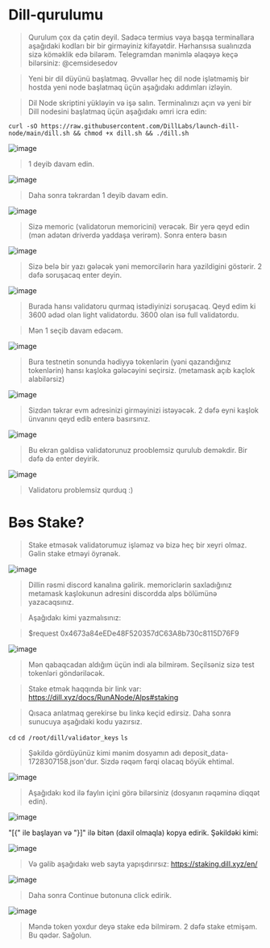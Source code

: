 # Dill-qurulumu


> Qurulum çox da çətin deyil. Sadəcə termius vəya başqa terminallara aşağıdaki kodları bir bir girməyiniz kifayətdir. Hərhansısa sualınızda sizə köməklik edə bilərəm. Telegramdan mənimlə əlaqəyə keçə bilərsiniz: @cemsidesedov

> Yeni bir dil düyünü başlatmaq. Əvvəllər heç dil node işlətməmiş bir hostda yeni node başlatmaq üçün aşağıdakı addımları izləyin.

> Dil Node skriptini yükləyin və işə salın. Terminalınızı açın və yeni bir Dill nodesini başlatmaq üçün aşağıdakı əmri icra edin:

`curl -sO https://raw.githubusercontent.com/DillLabs/launch-dill-node/main/dill.sh && chmod +x dill.sh && ./dill.sh`

![image](https://github.com/user-attachments/assets/7b469a9e-2db3-403f-84a7-fc1bd33f4f76)

> 1 deyib davam edin.

![image](https://github.com/user-attachments/assets/eef989f3-c7a2-49f2-b5fc-ceceaa031106)

> Daha sonra təkrardan 1 deyib davam edin.

![image](https://github.com/user-attachments/assets/23fb172b-e5f9-414a-a5d4-0fdebc68d16d)

> Sizə memoric (validatorun memoricini) verəcək. Bir yerə qeyd edin (mən adətən driverdə yaddaşa verirəm). Sonra enterə basın

![image](https://github.com/user-attachments/assets/e0ba6b06-4cdb-4024-9d71-daaa987450b6)

> Sizə belə bir yazı gələcək yəni memorcilərin hara yazildigini göstərir. 2 dəfə soruşacaq enter deyin. 

![image](https://github.com/user-attachments/assets/e941a502-d6ed-4a67-b76e-60cb01709345)

> Burada hansı validatoru qurmaq istədiyinizi soruşacaq. Qeyd edim ki 3600 ədəd olan light validatordu. 3600 olan isə full validatordu.

> Mən 1 seçib davam edəcəm. 

![image](https://github.com/user-attachments/assets/ebe34e6b-a69d-46ba-a215-7218f2f9b630)

> Bura testnetin sonunda hədiyyə tokenlərin (yəni qazandığınız tokenlərin) hansı kaşloka gələcəyini seçirsiz. (metamask açıb kaçlok alabilərsiz)

![image](https://github.com/user-attachments/assets/722b0812-488f-44bf-beba-dea94125511b)

> Sizdən təkrar evm adresinizi girməyinizi istəyəcək. 2 dəfə eyni kaşlok ünvanını qeyd edib enterə basırsınız.

![image](https://github.com/user-attachments/assets/720f92ae-a966-4f1b-9ec2-8cdf4804c98c)

> Bu ekran gəldisə validatorunuz prooblemsiz qurulub deməkdir. Bir dəfə də enter deyirik. 

![image](https://github.com/user-attachments/assets/39d7b7d3-3e4e-4cb6-9886-8a084558686b)

> Validatoru problemsiz qurduq :)


# Bəs Stake?

> Stake etməsək validatorumuz işləməz və bizə heç bir xeyri olmaz. Gəlin stake etməyi öyrənək.


![image](https://github.com/user-attachments/assets/9a5fdf3e-d801-4c62-a0ae-14c69c2e3aee)

> Dillin rəsmi discord kanalına gəlirik. memoriclərin saxladığınız metamask kaşlokunun adresini discordda alps bölümünə yazacaqsınız.

> Aşağıdakı kimi yazmalısınız:

> $request 0x4673a84eEDe48F520357dC63A8b730c8115D76F9

![image](https://github.com/user-attachments/assets/2ae92166-ce31-42e8-a11c-c9797caf0749)

> Mən qabaqcadan aldığım üçün indi ala bilmirəm. Seçilsəniz sizə test tokenləri göndəriləcək.

> Stake etmək haqqında bir link var: https://dill.xyz/docs/RunANode/Alps#staking


> Qısaca anlatmaq gerekirse bu linkə keçid edirsiz. Daha sonra sunucuya aşağıdaki kodu yazırsız.


`cd`
`cd /root/dill/validator_keys`
`ls`

> Şəkildə gördüyünüz kimi mənim dosyamın adı deposit_data-1728307158.json'dur. Sizdə rəqəm fərqi olacaq böyük ehtimal.

![image](https://github.com/user-attachments/assets/1e157d61-1aa5-456b-9497-cca07e080070)


> Aşağıdakı kod ilə faylın içini görə bilərsiniz (dosyanın rəqəminə diqqət edin).

![image](https://github.com/user-attachments/assets/4497b6b1-9cf0-44a1-90a2-dbe82a5fc054)

"[{" ile başlayan və "}]" ilə bitən (daxil olmaqla) kopya edirik. Şəkildəki kimi:

![image](https://github.com/user-attachments/assets/c94f9203-467b-483d-ad9c-cc152c4473f2)

> Və gəlib aşağıdakı web sayta yapışdırırsız: https://staking.dill.xyz/en/

![image](https://github.com/user-attachments/assets/1cdb9eed-eb86-4303-8b07-03d73a2ecacc)

> Daha sonra Continue butonuna click edirik.

![image](https://github.com/user-attachments/assets/3c7176c2-f288-4a0c-b6eb-34a05a830ab2)


> Məndə token yoxdur deyə stake edə bilmirəm. 2 dəfə stake etmişəm. Bu qədər. Sağolun.




